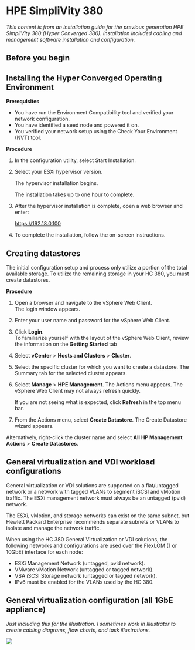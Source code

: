 # HPE SimpliVity 380

*This content is from an installation guide for the previous generation HPE SimpliVity 380 (Hyper Converged 380). Installation included cabling and management software installation and configuration.*



## Before you begin





## Installing the Hyper Converged Operating Environment

**Prerequisites**

* You have run the Environment Compatibility tool and verified your network configuration.
* You have identified a seed node and powered it on.
* You verified your network setup using the Check Your Environment (NVT) tool.

**Procedure**

1. In the configuration utility, select Start Installation.

2. Select your ESXi hypervisor version.

   The hypervisor installation begins. 

   The installation takes up to one hour to complete.

3. After the hypervisor installation is complete, open a web browser and enter:

   https://192.18.0.100

4. To complete the installation, follow the on-screen instructions. 

   

## Creating datastores

The initial configuration setup and process only utilize a portion of the total available storage. To utilize the remaining storage in your HC 380, you must create datastores.  

**Procedure**	 

1. Open a browser and navigate to the vSphere Web Client.  		  
   The login window appears.  			 
   
2. Enter your user name and password for the vSphere Web Client.  		    		

3. Click   **Login**.  		    		
    To familiarize yourself with the layout of the vSphere Web Client, review the information on the **Getting Started** tab

4. Select **vCenter** > **Hosts and Clusters** > **Cluster**.

5. Select the specific cluster for which you want to create a datastore. 
	The Summary tab for the selected cluster appears. 
	
6. Select **Manage** > **HPE Management**. 
	The Actions menu appears. 
	The vSphere Web Client may not always refresh quickly. 
	
	If you are not seeing what is expected, click **Refresh** in the top menu bar. 
	
7. From the Actions menu, select **Create Datastore**. 
  The Create Datastore wizard appears. 

  Alternatively, right-click the cluster name and select **All HP Management Actions** > **Create Datastores**. 



## General virtualization and VDI workload configurations 

General virtualization or VDI solutions are supported on a flat/untagged network or a network with tagged VLANs to segment iSCSI and vMotion traffic. The ESXi management network must always be an untagged (pvid) network. 

The ESXi, vMotion, and storage networks can exist on the same subnet, but Hewlett Packard Enterprise recommends separate subnets or VLANs to isolate and manage the network traffic. 

When using the HC 380 General Virtualization or VDI solutions, the following networks and configurations are used over the FlexLOM (1 or 10GbE) interface for each node:

* ESXi Management Network (untagged, pvid network).  
* VMware vMotion Network (untagged or tagged network). 
* VSA iSCSI Storage network (untagged or tagged network). 
* IPv6 must be enabled for the VLANs used by the HC 380. 



## General virtualization configuration (all 1GbE appliance)

*Just including this for the illustration. I sometimes work in Illustrator to create cabling diagrams, flow charts, and task illustrations.*

![](https://chriskpeterson.github.io/vuepress2/public/hc380genvirtconfigcabling.PNG)

